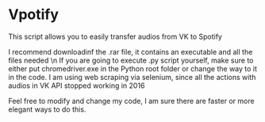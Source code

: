 # Vpotify
This script allows you to easily transfer audios from VK to Spotify

I recommend downloadinf the .rar file, it contains an executable and all the files needed \n
If you are going to execute .py script yourself, make sure to either put chromedriver.exe in the Python root folder or change the way to it in the code.
I am using web scraping via selenium, since all the actions with audios in VK API stopped working in 2016

Feel free to modify and change my code, I am sure there are faster or more elegant ways to do this.
